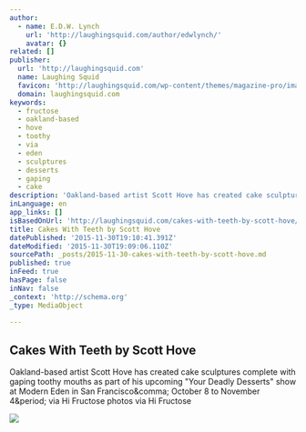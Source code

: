 ```yaml
---
author:
  - name: E.D.W. Lynch
    url: 'http://laughingsquid.com/author/edwlynch/'
    avatar: {}
related: []
publisher:
  url: 'http://laughingsquid.com'
  name: Laughing Squid
  favicon: 'http://laughingsquid.com/wp-content/themes/magazine-pro/images/favicon.ico'
  domain: laughingsquid.com
keywords:
  - fructose
  - oakland-based
  - hove
  - toothy
  - via
  - eden
  - sculptures
  - desserts
  - gaping
  - cake
description: 'Oakland-based artist Scott Hove has created cake sculptures complete with gaping toothy mouths as part of his upcoming "Your Deadly Desserts" show at Modern Eden in San Francisco, October 8 to November 4. via Hi Fructose photos via Hi Fructose'
inLanguage: en
app_links: []
isBasedOnUrl: 'http://laughingsquid.com/cakes-with-teeth-by-scott-hove/'
title: Cakes With Teeth by Scott Hove
datePublished: '2015-11-30T19:10:41.391Z'
dateModified: '2015-11-30T19:09:06.110Z'
sourcePath: _posts/2015-11-30-cakes-with-teeth-by-scott-hove.md
published: true
inFeed: true
hasPage: false
inNav: false
_context: 'http://schema.org'
_type: MediaObject

---
```

<article style=""><h1>Cakes With Teeth by Scott Hove</h1><p>Oakland-based artist Scott Hove has created cake sculptures complete with gaping toothy mouths as part of his upcoming "Your Deadly Desserts" show at Modern Eden in San Francisco&amp;comma; October 8 to November 4&amp;period; via Hi Fructose photos via Hi Fructose</p><img src="http://laughingsquid.com/wp-content/uploads/6141981486_61c56fb1ab_b.jpg" /></article>